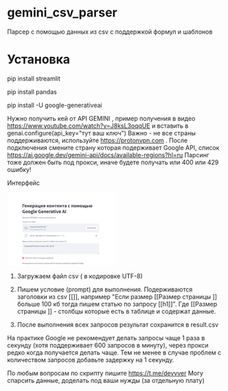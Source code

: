 # gemini_csv_parser
Парсер с помощью данных из csv с поддержкой формул и шаблонов

# Установка
pip install streamlit  

pip install pandas  

pip install -U google-generativeai  

Нужно получить кей от API GEMINI , пример получения в видео  https://www.youtube.com/watch?v=J8ksL3oqqUE
и вставить в 
genai.configure(api_key="тут ваш ключ")
Важно - не все страны поддерживаются, используйте https://protonvpn.com . После подключения смените страну которая подерживает Google API, список
https://ai.google.dev/gemini-api/docs/available-regions?hl=ru
Парсинг тоже должен быть под прокси, иначе будете получать или 400 или 429 ошибку!

Интерфейс  

[<img src="https://github.com/Devvver/gemini_csv_parser/blob/main/999.png" width="50%">](https://github.com/Devvver/gemini_csv_parser/blob/main/999.png)  

1) Загружаем файл csv ( в кодировке UTF-8)
2) Пишем условие (prompt) для выполнения. Подерживаются заголовки из csv [[]], например
"Если размер [[Размер страницы ]] больше 100 кб тогда пишем статью по запросу [[h1]]".
Где [[Размер страницы ]] - столбцы которые есть в таблице и содержат данные.

3) После выполнения всех запросов результат сохранится в result.csv

На практике Google не рекомендует делать запросы чаще 1 раза в секунду (хотя поддерживает 600 запросов в минуту), через прокси редко когда получается делать чаще.
Тем не менее в случае проблем с количеством запросов добавьте задержку на 1 секунду.

По любым вопросам по скрипту пишите https://t.me/devvver
Могу спарсить данные, доделать под ваши нужды (за отдельную плату)








